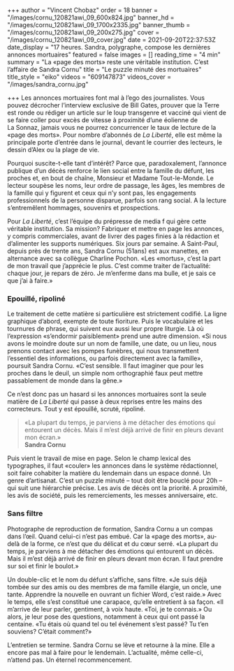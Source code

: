 +++
author = "Vincent Chobaz"
order = 18
banner = "/images/cornu_120821awi_09_600x824.jpg"
banner_hd = "/images/cornu_120821awi_09_1700x2335.jpg"
banner_thumb = "/images/cornu_120821awi_09_200x275.jpg"
cover = "/images/cornu_120821awi_09_cover.jpg"
date = 2021-09-20T22:37:53Z
date_display = "17 heures. Sandra, polygraphe, compose les dernières annonces mortuaires"
featured = false
images = []
reading_time = "4 min"
summary = "La «page des morts» reste une véritable institution. C’est l’affaire de Sandra Cornu"
title = "Le puzzle minuté des mortuaires"
title_style = "eiko"
videos = "609147873"
videos_cover = "/images/sandra_cornu.jpg"

+++
Les annonces mortuaires font mal à l’ego des journalistes. Vous pouvez décrocher l’interview exclusive de Bill Gates, prouver que la Terre est ronde ou rédiger un article sur le loup transgenre et vacciné qui vient de se faire coller pour excès de vitesse à proximité d’une éolienne de La Sonnaz, jamais vous ne pourrez concurrencer le taux de lecture de la «page des morts». Pour nombre d’abonnés de _La Liberté_, elle est même la principale porte d’entrée dans le journal, devant le courrier des lecteurs, le dessin d’Alex ou la plage de vie.

Pourquoi suscite-t-elle tant d’intérêt? Parce que, paradoxalement, l’annonce publique d’un décès renforce le lien social entre la famille du défunt, les proches et, en bout de chaîne, Monsieur et Madame Tout-le-Monde. Le lecteur soupèse les noms, leur ordre de passage, les âges, les membres de la famille qui y figurent et ceux qui n’y sont pas, les engagements professionnels de la personne disparue, parfois son rang social. A la lecture s’entremêlent hommages, souvenirs et prospections.

Pour _La Liberté_, c’est l’équipe du prépresse de media f qui gère cette véritable institution. Sa mission? Fabriquer et mettre en page les annonces, y compris commerciales, avant de livrer des pages finies à la rédaction et d’alimenter les supports numériques. Six jours par semaine. A Saint-Paul, depuis près de trente ans, Sandra Cornu (51ans) est aux manettes, en alternance avec sa collègue Charline Pochon. «Les «mortus», c’est la part de mon travail que j’apprécie le plus. C’est comme traiter de l’actualité: chaque jour, je repars de zéro. Je m’enferme dans ma bulle, et je sais ce que j’ai à faire.»

### Epouillé, ripoliné

Le traitement de cette matière si particulière est strictement codifié. La ligne graphique d’abord, exempte de toute fioriture. Puis le vocabulaire et les tournures de phrase, qui suivent eux aussi leur propre liturgie. Là où l’expression «s’endormir paisiblement» prend une autre dimension. «Si nous avons le moindre doute sur un nom de famille, une date, ou un lieu, nous prenons contact avec les pompes funèbres, qui nous transmettent l’essentiel des informations, ou parfois directement avec la famille», poursuit Sandra Cornu. «C’est sensible. Il faut imaginer que pour les proches dans le deuil, un simple nom orthographié faux peut mettre passablement de monde dans la gêne.»

Ce n’est donc pas un hasard si les annonces mortuaires sont la seule matière de _La Liberté_ qui passe à deux reprises entre les mains des correcteurs. Tout y est épouillé, scruté, ripoliné.

> «La plupart du temps, je parviens à me détacher des émotions qui entourent un décès. Mais il m’est déjà arrivé de finir en pleurs devant mon écran.»  
> **Sandra Cornu**

Puis vient le travail de mise en page. Selon le champ lexical des typographes, il faut «couler» les annonces dans le système rédactionnel, soit faire cohabiter la matière du lendemain dans un espace donné. Un genre d’artisanat. C’est un puzzle minuté – tout doit être bouclé pour 20h – qui suit une hiérarchie précise. Les avis de décès ont la priorité. A proximité, les avis de société, puis les remerciements, les messes anniversaire, etc.

### Sans filtre

Photographe de reproduction de formation, Sandra Cornu a un compas dans l’œil. Quand celui-ci n’est pas embué. Car la «page des morts», au-delà de la forme, ce n’est que du délicat et du cœur serré. «La plupart du temps, je parviens à me détacher des émotions qui entourent un décès. Mais il m’est déjà arrivé de finir en pleurs devant mon écran. Il faut prendre sur soi et finir le boulot.»

Un double-clic et le nom du défunt s’affiche, sans filtre. «Je suis déjà tombée sur des amis ou des membres de ma famille élargie, un oncle, une tante. Apprendre la nouvelle en ouvrant un fichier Word, c’est raide.» Avec le temps, elle s’est constitué une carapace, qu’elle entretient à sa façon. «Il m’arrive de leur parler, gentiment, à voix haute. «Toi, je te connais.» Ou alors, je leur pose des questions, notamment à ceux qui ont passé la centaine. «Tu étais où quand tel ou tel événement s’est passé? Tu t’en souviens? C’était comment?»

L’entretien se termine. Sandra Cornu se lève et retourne à la mine. Elle a encore pas mal à faire pour le lendemain. L’actualité, même celle-ci, n’attend pas. Un éternel recommencement.

